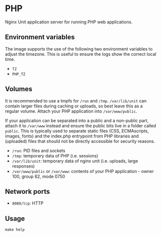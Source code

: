 # PHP

Nginx Unit application server for running PHP web applications.

## Environment variables

The image supports the use of the following two environment variables to adjust
the timezone. This is useful to ensure the logs show the correct local time.

- `TZ`
- `PHP_TZ`

## Volumes

It is recommended to use a tmpfs for `/run` and `/tmp`. `/var/lib/unit` can
contain larger files during caching or uploads, so best leave this as a regular
volume. Attach your PHP application into `/var/www/public`.

If your application can be separated into a public and a non-public part, attach
it to `/var/www` instead and ensure the public bits live in a folder called
`public`. This is typically used to separate static files (CSS, ECMAscripts,
images, fonts) and the index.php entrypoint from PHP libraries and (uploaded)
files that should not be directly accessible for security reasons.

- `/run`: PID files and sockets
- `/tmp`: temporary data of PHP (i.e. sessions)
- `/var/lib/unit`: temporary data of nginx unit (i.e. uploads, large responses)
- `/var/www/public` or `/var/www`: contents of your PHP application - owner 100,
  group 82, mode 0750

## Network ports

- `8080/tcp`: HTTP

## Usage

```shell
make help
```
